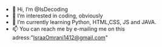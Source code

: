 - 👋 Hi, I’m @IsDecoding
- 👀 I’m interested in coding, obviously
- 🌱 I’m currently learning Python, HTML,CSS, JS and JAVA.
- 📫 You can reach me by e-mailing me on this adress:"IsraaOmrani1412@gmail.com"
<!---
IsDecoding/IsDecoding is a ✨ special ✨ repository because its `README.md` (this file) appears on your GitHub profile.
You can click the Preview link to take a look at your changes.
--->
